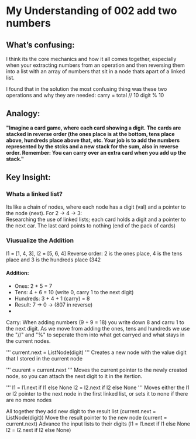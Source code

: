 # My Understanding of 002 add two numbers

## What’s confusing: 
I think its the core mechanics and how it all comes together, especially when your extracting numbers from an operation and then reversing them into a list with an array of numbers that sit in a node thats apart of a linked list.

I found that in the solution the most confusing thing was these two operations and why they are needed:
carry = total // 10
digit % 10


## Analogy: 
**"Imagine a card game, where each card showing a digit. The cards are stacked in reverse order (the ones place is at the bottom, tens place above, hundreds place above that, etc. Your job is to add the numbers represented by the stcks and a new stack for the sum, also in reverse order. Remember: You can carry over an extra card when you add up the stack."**

## Key Insight: 
### Whats a linked list? 
Its like a chain of nodes, where each node has a digit (val) and a pointer to the node (next). 
For 2 -> 4 -> 3:  
Researching the use of linked lists; each card holds a digit and a pointer to the next car. The last card points to nothing (end of the pack of cards) 

### Viusualize the Addition
l1 = [1, 4, 3], l2 = [5, 6, 4]
Reverse order: 2 is the ones place, 4 is the tens place and 3 is the hundreds place (342
#### Addition: 
- Ones: 2 + 5 = 7
- Tens: 4 + 6 = 10 (write 0, carry 1 to the next digit)
- Hundreds: 3 + 4 + 1 (carry) = 8
- Result: 7 -> 0 -> (807 in reverse)
- 
Carry: When adding numbers (9 + 9 = 18) you write down 8 and carru 1 to the next digit.
As we move from adding the ones, tens and hundreds we use the "//" and  "%" to seperate them into what get carryed and what stays in the current nodes.

'''
current.next = ListNode(digit)
'''
Creates a new node with the value digit that I stored in the current node

'''
cuurent = current.next
'''
Moves the current pointer to the newly created node, so you can attach the next digit to it in the itertion.

'''
l1 = l1.next if l1 else None
l2 = l2.next if l2 else None
'''
Moves either the l1  or l2 pointer to the next node in the first linked list, or sets it to none if there are no more nodes

All together they add  new digit to the result list (current.next = ListNode(digit))
Move the result pointer to the new node (current = current.next)
Advance the input lists to their digits (l1 = l1.next if l1 else None
l2 = l2.next if l2 else None)













